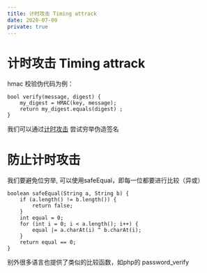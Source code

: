 ```yaml
---
title: 计时攻击 Timing attrack
date: 2020-07-09
private: true
---
```

# 计时攻击 Timing attrack
hmac 校验伪代码为例：

    bool verify(message, digest) {
        my_digest = HMAC(key, message);
        return my_digest.equals(digest) ;
    }

我们可以通过[计时攻击](https://coolshell.cn/articles/21003.html) 尝试穷举伪造签名

# 防止计时攻击
我们要避免位穷举, 可以使用safeEqual，即每一位都要进行比较（异或）

    boolean safeEqual(String a, String b) {
        if (a.length() != b.length()) {
            return false;
        }
        int equal = 0;
        for (int i = 0; i < a.length(); i++) {
            equal |= a.charAt(i) ^ b.charAt(i);
        }
        return equal == 0;
    }

别外很多语言也提供了类似的比较函数，如php的 password_verify